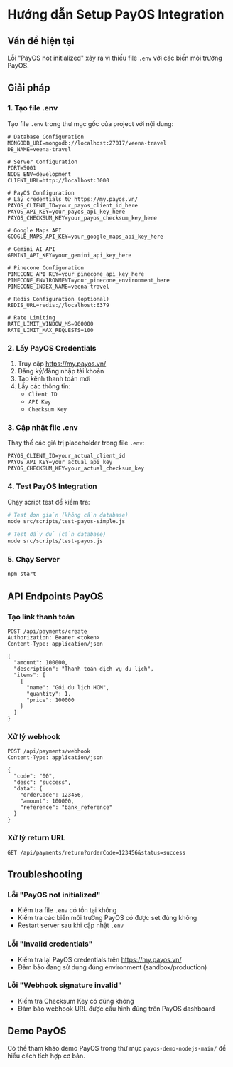 # Hướng dẫn Setup PayOS Integration

## Vấn đề hiện tại
Lỗi "PayOS not initialized" xảy ra vì thiếu file `.env` với các biến môi trường PayOS.

## Giải pháp

### 1. Tạo file .env
Tạo file `.env` trong thư mục gốc của project với nội dung:

```env
# Database Configuration
MONGODB_URI=mongodb://localhost:27017/veena-travel
DB_NAME=veena-travel

# Server Configuration
PORT=5001
NODE_ENV=development
CLIENT_URL=http://localhost:3000

# PayOS Configuration
# Lấy credentials từ https://my.payos.vn/
PAYOS_CLIENT_ID=your_payos_client_id_here
PAYOS_API_KEY=your_payos_api_key_here
PAYOS_CHECKSUM_KEY=your_payos_checksum_key_here

# Google Maps API
GOOGLE_MAPS_API_KEY=your_google_maps_api_key_here

# Gemini AI API
GEMINI_API_KEY=your_gemini_api_key_here

# Pinecone Configuration
PINECONE_API_KEY=your_pinecone_api_key_here
PINECONE_ENVIRONMENT=your_pinecone_environment_here
PINECONE_INDEX_NAME=veena-travel

# Redis Configuration (optional)
REDIS_URL=redis://localhost:6379

# Rate Limiting
RATE_LIMIT_WINDOW_MS=900000
RATE_LIMIT_MAX_REQUESTS=100
```

### 2. Lấy PayOS Credentials
1. Truy cập https://my.payos.vn/
2. Đăng ký/đăng nhập tài khoản
3. Tạo kênh thanh toán mới
4. Lấy các thông tin:
   - `Client ID`
   - `API Key`
   - `Checksum Key`

### 3. Cập nhật file .env
Thay thế các giá trị placeholder trong file `.env`:
```env
PAYOS_CLIENT_ID=your_actual_client_id
PAYOS_API_KEY=your_actual_api_key
PAYOS_CHECKSUM_KEY=your_actual_checksum_key
```

### 4. Test PayOS Integration
Chạy script test để kiểm tra:

```bash
# Test đơn giản (không cần database)
node src/scripts/test-payos-simple.js

# Test đầy đủ (cần database)
node src/scripts/test-payos.js
```

### 5. Chạy Server
```bash
npm start
```

## API Endpoints PayOS

### Tạo link thanh toán
```
POST /api/payments/create
Authorization: Bearer <token>
Content-Type: application/json

{
  "amount": 100000,
  "description": "Thanh toán dịch vụ du lịch",
  "items": [
    {
      "name": "Gói du lịch HCM",
      "quantity": 1,
      "price": 100000
    }
  ]
}
```

### Xử lý webhook
```
POST /api/payments/webhook
Content-Type: application/json

{
  "code": "00",
  "desc": "success",
  "data": {
    "orderCode": 123456,
    "amount": 100000,
    "reference": "bank_reference"
  }
}
```

### Xử lý return URL
```
GET /api/payments/return?orderCode=123456&status=success
```

## Troubleshooting

### Lỗi "PayOS not initialized"
- Kiểm tra file `.env` có tồn tại không
- Kiểm tra các biến môi trường PayOS có được set đúng không
- Restart server sau khi cập nhật `.env`

### Lỗi "Invalid credentials"
- Kiểm tra lại PayOS credentials trên https://my.payos.vn/
- Đảm bảo đang sử dụng đúng environment (sandbox/production)

### Lỗi "Webhook signature invalid"
- Kiểm tra Checksum Key có đúng không
- Đảm bảo webhook URL được cấu hình đúng trên PayOS dashboard

## Demo PayOS
Có thể tham khảo demo PayOS trong thư mục `payos-demo-nodejs-main/` để hiểu cách tích hợp cơ bản.



